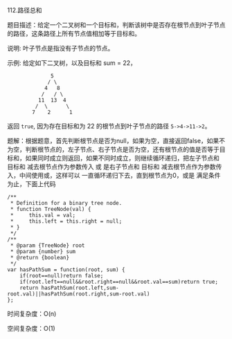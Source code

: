 112.路径总和

题目描述：给定一个二叉树和一个目标和，判断该树中是否存在根节点到叶子节点的路径，这条路径上所有节点值相加等于目标和。

说明: 叶子节点是指没有子节点的节点。

示例: 
给定如下二叉树，以及目标和 sum = 22，

```
              5
             / \
            4   8
           /   / \
          11  13  4
         /  \      \
        7    2      1
```

 返回 `true`, 因为存在目标和为 22 的根节点到叶子节点的路径 `5->4->11->2`。 

题解：根据题意，首先判断根节点是否为null，如果为空，直接返回false，如果不为空，判断根节点的，左子节点、右子节点是否为空，还有根节点的值是否等于目标和，如果同时成立则返回，如果不同时成立，则继续循环递归，把左子节点和  目标和  减去根节点作为参数传入  或  是右子节点和  目标和  减去根节点作为参数传入，中间使用或，这样可以  一直循环递归下去，直到根节点为0，或是 满足条件为止，下面上代码

```
/**
 * Definition for a binary tree node.
 * function TreeNode(val) {
 *     this.val = val;
 *     this.left = this.right = null;
 * }
 */
/**
 * @param {TreeNode} root
 * @param {number} sum
 * @return {boolean}
 */
var hasPathSum = function(root, sum) {
    if(root==null)return false;
    if(root.left==null&&root.right==null&&root.val==sum)return true;
    return hasPathSum(root.left,sum-root.val)||hasPathSum(root.right,sum-root.val)
};
```

时间复杂度：O(n)

空间复杂度：O(1)